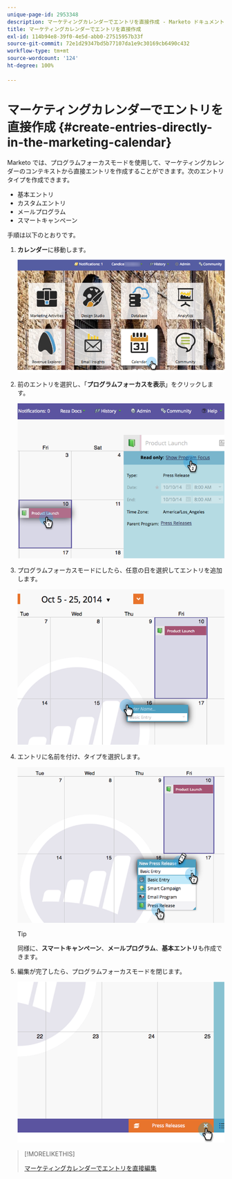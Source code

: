 ```yaml
---
unique-page-id: 2953348
description: マーケティングカレンダーでエントリを直接作成 - Marketo ドキュメント - 製品ドキュメント
title: マーケティングカレンダーでエントリを直接作成
exl-id: 114b94e8-39f0-4e5d-abb0-27515957b33f
source-git-commit: 72e1d29347bd5b77107da1e9c30169cb6490c432
workflow-type: tm+mt
source-wordcount: '124'
ht-degree: 100%

---
```


# マーケティングカレンダーでエントリを直接作成 {#create-entries-directly-in-the-marketing-calendar}

Marketo では、プログラムフォーカスモードを使用して、マーケティングカレンダーのコンテキストから直接エントリを作成することができます。次のエントリタイプを作成できます。

* 基本エントリ
* カスタムエントリ
* メールプログラム
* スマートキャンペーン

手順は以下のとおりです。

1. **カレンダー**&#x200B;に移動します。

   ![](assets/2017-05-10-15-30-47-2.png)

1. 前のエントリを選択し、「**プログラムフォーカスを表示**」をクリックします。

   ![](assets/image2014-10-20-13-3a7-3a55.png)

1. プログラムフォーカスモードにしたら、任意の日を選択してエントリを追加します。

   ![](assets/image2014-10-20-13-3a8-3a6.png)

1. エントリに名前を付け、タイプを選択します。

   ![](assets/image2014-10-20-13-3a8-3a19.png)

   >[!TIP]
   >
   >同様に、**スマートキャンペーン**、**メールプログラム**、**基本エントリ**&#x200B;も作成できます。

1. 編集が完了したら、プログラムフォーカスモードを閉じます。

   ![](assets/image2014-10-20-13-3a8-3a29.png)

>[!MORELIKETHIS]
>
>[マーケティングカレンダーでエントリを直接編集](edit-entries-directly-in-the-marketing-calendar.md)

